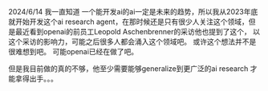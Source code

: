 2024/6/14
我一直知道 一个能开发ai的ai一定是未来的趋势，所以我从2023年底就开始开发这个ai research agent，在那时候还是只有很少人关注这个领域，但是最近看到openai的前员工Leopold Aschenbrenner的采访他也提到了这个，
以这个采访的影响力，可能之后很多人都会涌入这个领域吧。
或许这个想法并不是很难想到吧。
可能openai已经在做了吧。

但是我目前做的真的不够，他至少需要能够generalize到更广泛的ai research 才能拿得出手。。。